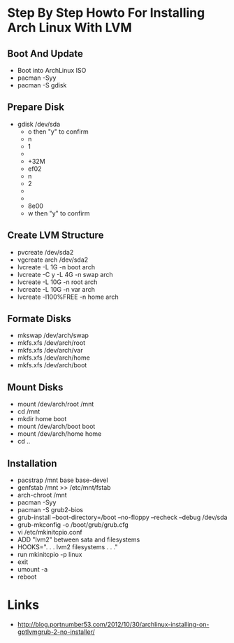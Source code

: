 # Step By Step Howto For Installing Arch Linux With LVM

## Boot And Update

* Boot into ArchLinux ISO
* pacman -Syy
* pacman -S gdisk

## Prepare Disk

* gdisk /dev/sda
    * o   then "y" to confirm
    * n
    * 1
    * <enter>
    * +32M
    * ef02
    * n
    * 2
    * <enter>
    * <enter>
    * 8e00
    * w  then "y"  to confirm

## Create LVM Structure

* pvcreate /dev/sda2
* vgcreate arch /dev/sda2
* lvcreate -L 1G -n boot arch
* lvcreate -C y -L 4G -n swap arch
* lvcreate -L 10G -n root arch
* lvcreate -L 10G -n var arch
* lvcreate -l100%FREE -n home arch

## Formate Disks

* mkswap /dev/arch/swap
* mkfs.xfs /dev/arch/root
* mkfs.xfs /dev/arch/var
* mkfs.xfs /dev/arch/home
* mkfs.xfs /dev/arch/boot

## Mount Disks

* mount /dev/arch/root /mnt
* cd /mnt
* mkdir home boot
* mount /dev/arch/boot boot
* mount /dev/arch/home home
* cd ..

## Installation

* pacstrap /mnt base base-devel
* genfstab /mnt >> /etc/mnt/fstab
* arch-chroot /mnt
* pacman -Syy
* pacman -S grub2-bios
* grub-install –boot-directory=/boot –no-floppy –recheck –debug /dev/sda
* grub-mkconfig -o /boot/grub/grub.cfg
* vi /etc/mkinitcpio.conf
* ADD "lvm2" between sata and filesystems
* HOOKS=". . . lvm2 filesystems . . ."
* run mkinitcpio -p linux
* exit
* umount -a
* reboot

# Links

* http://blog.portnumber53.com/2012/10/30/archlinux-installing-on-gptlvmgrub-2-no-installer/
